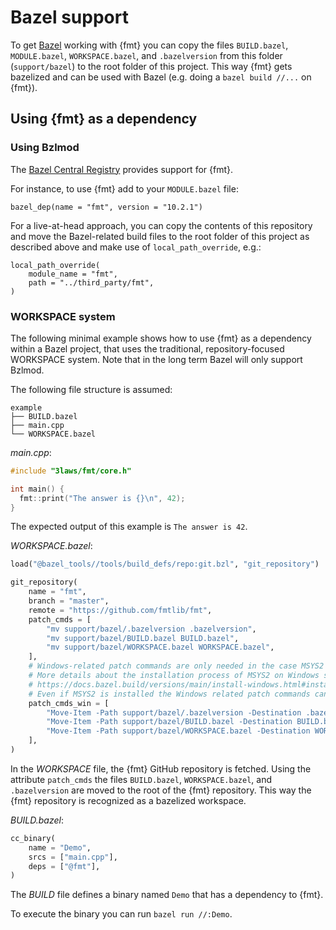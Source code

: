 # Bazel support

To get [Bazel](https://bazel.build/) working with {fmt} you can copy the files `BUILD.bazel`,
`MODULE.bazel`, `WORKSPACE.bazel`, and `.bazelversion` from this folder (`support/bazel`) to the root folder of this project.
This way {fmt} gets bazelized and can be used with Bazel (e.g. doing a `bazel build //...` on {fmt}).

## Using {fmt} as a dependency

### Using Bzlmod

The [Bazel Central Registry](https://github.com/bazelbuild/bazel-central-registry/tree/main/modules/fmt) provides support for {fmt}.

For instance, to use {fmt} add to your `MODULE.bazel` file:

```
bazel_dep(name = "fmt", version = "10.2.1")
```

For a live-at-head approach, you can copy the contents of this repository and move the Bazel-related build files to the root folder of this project as described above and make use of `local_path_override`, e.g.:

```
local_path_override(
    module_name = "fmt",
    path = "../third_party/fmt",
)
```

### WORKSPACE system

The following minimal example shows how to use {fmt} as a dependency within a Bazel project,
that uses the traditional, repository-focused WORKSPACE system.
Note that in the long term Bazel will only support Bzlmod.

The following file structure is assumed:

```
example
├── BUILD.bazel
├── main.cpp
└── WORKSPACE.bazel
```

*main.cpp*:

```c++
#include "3laws/fmt/core.h"

int main() {
  fmt::print("The answer is {}\n", 42);
}
```

The expected output of this example is `The answer is 42`.

*WORKSPACE.bazel*:

```python
load("@bazel_tools//tools/build_defs/repo:git.bzl", "git_repository")

git_repository(
    name = "fmt",
    branch = "master",
    remote = "https://github.com/fmtlib/fmt",
    patch_cmds = [
        "mv support/bazel/.bazelversion .bazelversion",
        "mv support/bazel/BUILD.bazel BUILD.bazel",
        "mv support/bazel/WORKSPACE.bazel WORKSPACE.bazel",
    ],
    # Windows-related patch commands are only needed in the case MSYS2 is not installed.
    # More details about the installation process of MSYS2 on Windows systems can be found here:
    # https://docs.bazel.build/versions/main/install-windows.html#installing-compilers-and-language-runtimes
    # Even if MSYS2 is installed the Windows related patch commands can still be used.
    patch_cmds_win = [
        "Move-Item -Path support/bazel/.bazelversion -Destination .bazelversion",
        "Move-Item -Path support/bazel/BUILD.bazel -Destination BUILD.bazel",
        "Move-Item -Path support/bazel/WORKSPACE.bazel -Destination WORKSPACE.bazel",
    ],
)
```

In the *WORKSPACE* file, the {fmt} GitHub repository is fetched. Using the attribute `patch_cmds` the  files `BUILD.bazel`, `WORKSPACE.bazel`, and `.bazelversion` are moved to the root of the {fmt} repository. This way the {fmt} repository is recognized as a bazelized workspace.

*BUILD.bazel*:

```python
cc_binary(
    name = "Demo",
    srcs = ["main.cpp"],
    deps = ["@fmt"],
)
```

The *BUILD* file defines a binary named `Demo` that has a dependency to {fmt}.

To execute the binary you can run `bazel run //:Demo`.
